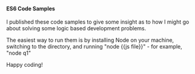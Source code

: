 #### ES6 Code Samples

I published these code samples to give some insight as to how I might go about solving some logic based development problems.

The easiest way to run them is by installing Node on your machine, switching to the directory, and running "node {{js file}}" - for example, "node q1"

Happy coding!